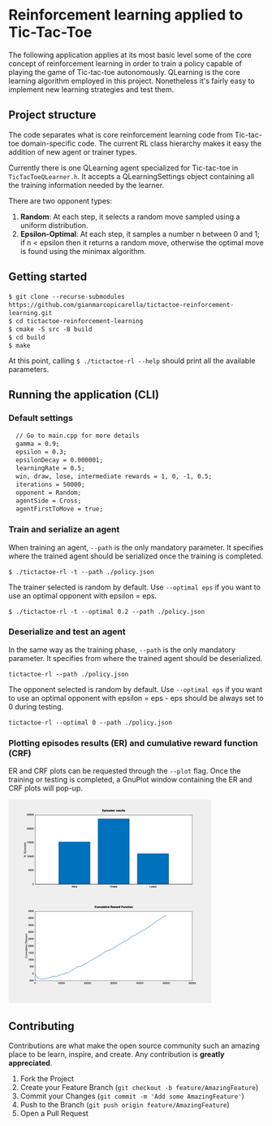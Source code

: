 # Reinforcement learning applied to Tic-Tac-Toe
The following application applies at its most basic level some of the core concept of reinforcement learning in order to train a policy capable of playing the game of Tic-tac-toe autonomously. QLearning is the core learning algorithm employed in this project. Nonetheless it's fairly easy to implement new learning strategies and test them.

## Project structure
The code separates what is core reinforcement learning code from Tic-tac-toe domain-specific code.
The current RL class hierarchy makes it easy the addition of new agent or trainer types.

Currently there is one QLearning agent specialized for Tic-tac-toe in ```TicTacToeQLearner.h```. It accepts a QLearningSettings object containing all the training information needed by the learner.

There are two opponent types:
1. **Random**: At each step, it selects a random move sampled using a uniform distribution.
3. **Epsilon-Optimal**: At each step, it samples a number n between 0 and 1; if n < epsilon then it returns a random move, otherwise the optimal move is found using the minimax algorithm.

## Getting started
```
$ git clone --recurse-submodules https://github.com/gianmarcopicarella/tictactoe-reinforcement-learning.git
$ cd tictactoe-reinforcement-learning
$ cmake -S src -B build
$ cd build
$ make
```
At this point, calling ```$ ./tictactoe-rl --help``` should print all the available parameters.

## Running the application (CLI)
### Default settings
```
  // Go to main.cpp for more details
  gamma = 0.9;
  epsilon = 0.3;
  epsilonDecay = 0.000001;
  learningRate = 0.5;
  win, draw, lose, intermediate rewards = 1, 0, -1, 0.5;
  iterations = 50000;
  opponent = Random;
  agentSide = Cross;
  agentFirstToMove = true;
```

### Train and serialize an agent
When training an agent, ```--path``` is the only mandatory parameter. It specifies where the trained agent should be serialized once the training is completed. 
```
$ ./tictactoe-rl -t --path ./policy.json
```
The trainer selected is random by default. Use ```--optimal eps``` if you want to use an optimal opponent with epsilon = eps.
```
$ ./tictactoe-rl -t --optimal 0.2 --path ./policy.json
```

### Deserialize and test an agent
In the same way as the training phase, ```--path``` is the only mandatory parameter. It specifies from where the trained agent should be deserialized.
```  
tictactoe-rl --path ./policy.json
```
The opponent selected is random by default. Use ```--optimal eps``` if you want to use an optimal opponent with epsilon = eps - eps should be always set to 0 during testing.
```
tictactoe-rl --optimal 0 --path ./policy.json
```

### Plotting episodes results (ER) and cumulative reward function (CRF)
ER and CRF plots can be requested through the ```--plot``` flag.
Once the training or testing is completed, a GnuPlot window containing the ER and CRF plots will pop-up.

<img src="plot.png" alt="CRF plot" width="400"/>

## Contributing

Contributions are what make the open source community such an amazing place to be learn, inspire, and create. Any contribution is **greatly appreciated**.

1. Fork the Project
2. Create your Feature Branch (`git checkout -b feature/AmazingFeature`)
3. Commit your Changes (`git commit -m 'Add some AmazingFeature'`)
4. Push to the Branch (`git push origin feature/AmazingFeature`)
5. Open a Pull Request
